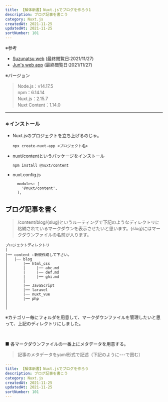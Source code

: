 ```yaml
---
title: 【解体新書】Nuxt.jsでブログを作ろう1
description: ブログ記事を書こう
category: Nuxt.js
createdAt: 2021-11-25
updatedAt: 2021-11-25
sortNumber: 101
---
```


※参考
- [Suzunatsu web](https://www.suzunatsu.com/post/nuxtjs-nuxtcontent/) (最終閲覧日:2021/11/27)
- [Jun's web app](https://jun-app.com/series/nuxt-content-blog/1) (最終閲覧日:2021/11/27)


※バージョン
> Node.js：v14.17.5<br>
> npm：6.14.14<br>
> Nuxt.js：2.15.7<br>
> Nuxt Content：1.14.0

---

### ※インストール
- Nuxt.jsのプロジェクトを立ち上げるのじゃ。
  ```
  npx create-nuxt-app <プロジェクト名>
  ```

- nuxt/contentというパッケージをインストール
  ```
  npm install @nuxt/content
  ```

- nuxt.config.js
  ```
    modules: [
      '@nuxt/content',
    ],
  ```

## ブログ記事を書く
>/content/blog/{slug}というルーティングで下記のようなディレクトリに格納されているマークダウンを表示させたいと思います。{slug}にはマークダウンファイルの名前が入ります。

```
プロジェクトディレクトリ
|
|── content ←新規作成して下さい。
│   |── blog
│       |── html_css
│       |     |── abc.md
│       |     |── def.md
│       |     |── ghi.md
│       |
│       |── JavaScript
│       |── laravel
│       |── nuxt_vue
│       |── php
│   
│  
```
※カテゴリー毎にフォルダを用意して、マークダウンファイルを管理したいと思って、上記のディレクトリにしました。

<br>

■ 各マークダウンファイルの一番上にメタデータを用意する。
> 記事のメタデータをyaml形式で記述（下記のように---で囲む）

```yaml
---
title: 【解体新書】Nuxt.jsでブログを作ろう
description: ブログ記事を書こう
category: Nuxt.js
createdAt: 2021-11-25
updatedAt: 2021-11-25
sortNumber: 101
---
```
